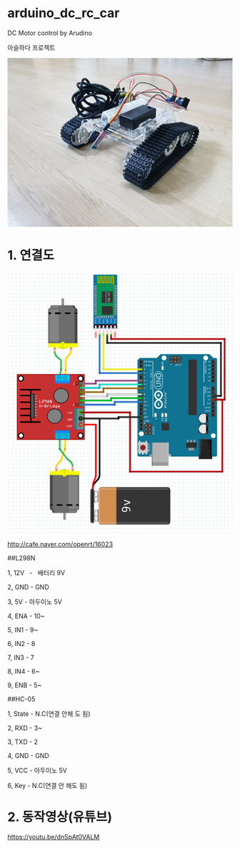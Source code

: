 # arduino_dc_rc_car

DC Motor control by Arudino

아슬하다 프로젝트

![](./20170116_221348.jpg)


# 1. 연결도
![img](./스크린샷,_2017-02-21_15-15-12.png)

http://cafe.naver.com/openrt/16023


##L298N 

1, 12V   -   배터리 9V

2, GND  -  GND

3, 5V     -  아두이노 5V


4, ENA  -   10~

5, IN1    -   9~ 

6, IN2    -   8

7, IN3    -   7

8, IN4    -   6~

9, ENB   -   5~


##HC-05        

1, State  -  N.C(연결 안해 도 됨)

2, RXD   -  3~

3, TXD   -  2

4, GND  -  GND

5, VCC   -  아두이노 5V

6, Key    -  N.C(연결 안 해도 됨)



# 2. 동작영상(유튜브)
<https://youtu.be/dnSpAt0VALM>
